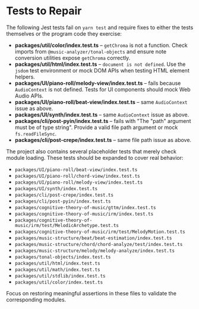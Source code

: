 # Tests to Repair

The following Jest tests fail on `yarn test` and require fixes to either the tests themselves or the program code they exercise:

- **packages/util/color/index.test.ts** – `getChroma` is not a function. Check imports from `@music-analyzer/tonal-objects` and ensure note conversion utilities expose `getChroma` correctly.
- **packages/util/html/index.test.ts** – `document is not defined`. Use the `jsdom` test environment or mock DOM APIs when testing HTML element helpers.
- **packages/UI/piano-roll/melody-view/index.test.ts** – fails because `AudioContext` is not defined. Tests for UI components should mock Web Audio APIs.
- **packages/UI/piano-roll/beat-view/index.test.ts** – same `AudioContext` issue as above.
- **packages/UI/synth/index.test.ts** – same `AudioContext` issue as above.
- **packages/cli/post-pyin/index.test.ts** – fails with "The \"path\" argument must be of type string". Provide a valid file path argument or mock `fs.readFileSync`.
- **packages/cli/post-crepe/index.test.ts** – same file path issue as above.

The project also contains several placeholder tests that merely check module loading. These tests should be expanded to cover real behavior:

- `packages/UI/piano-roll/beat-view/index.test.ts`
- `packages/UI/piano-roll/chord-view/index.test.ts`
- `packages/UI/piano-roll/melody-view/index.test.ts`
- `packages/UI/synth/index.test.ts`
- `packages/cli/post-crepe/index.test.ts`
- `packages/cli/post-pyin/index.test.ts`
- `packages/cognitive-theory-of-music/gttm/index.test.ts`
- `packages/cognitive-theory-of-music/irm/index.test.ts`
- `packages/cognitive-theory-of-music/irm/test/MelodicArchetype.test.ts`
- `packages/cognitive-theory-of-music/irm/test/MelodyMotion.test.ts`
- `packages/music-structure/beat/beat-estimation/index.test.ts`
- `packages/music-structure/chord/chord-analyze/test/index.test.ts`
- `packages/music-structure/melody/melody-analyze/index.test.ts`
- `packages/tonal-objects/index.test.ts`
- `packages/util/html/index.test.ts`
- `packages/util/math/index.test.ts`
- `packages/util/stdlib/index.test.ts`
- `packages/util/color/index.test.ts`

Focus on restoring meaningful assertions in these files to validate the corresponding modules.
